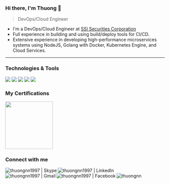 ### Hi there, I'm Thuong 👋

> DevOps/Cloud Engineer

- I'm a DevOps/Cloud Engineer at [SSI Securities Corporation](https://ssi.com.vn)
- Full experience in building and using build/deploy tools for CI/CD. 
- Extensive experience in developing high-performance microservices systems using NodeJS, Golang with Docker, Kubernetes Engine, and Cloud Services.

---
### Technologies & Tools
![](https://img.shields.io/badge/OS-Linux-blue?style=flat&logo=linux&logoColor=white)
![](https://img.shields.io/badge/Code-Golang-blue?style=flat&logo=go&logoColor=white)
![](https://img.shields.io/badge/Tools-Docker-blue?style=flat&logo=docker&logoColor=white)
![](https://img.shields.io/badge/Tools-Kubernetes-blue?style=flat&logo=kubernetes&logoColor=white)
![](https://img.shields.io/badge/Cloud-Google_Cloud-blue?style=flat&logo=google-cloud&logoColor=white)

### My Certifications
[<img src="https://api.accredible.com/v1/frontend/credential_website_embed_image/badge/60000441" width="150" height="150" />](https://www.credential.net/3e118faa-5902-4a4c-9eab-b652c75c0d82)

### Connect with me
[<img align="left" alt="thuongnn1997 | Skype" src="https://img.shields.io/badge/-Skype-00AFF0?style=flat&logo=Skype&logoColor=white" />][skype]
[<img align="left" alt="thuongnn1997 | LinkedIn" src="https://img.shields.io/badge/-Linkedin-0A66C2?style=flat&logo=Linkedin&logoColor=white" />][linkedin]
[<img align="left" alt="thuongnn1997 | Gmail" src="https://img.shields.io/badge/-Gmail-EA4335?style=flat&logo=Gmail&logoColor=white" />][gmail]
[<img align="left" alt="thuongnn1997 | Facebook" src="https://img.shields.io/badge/-Facebook-1877F2?style=flat&logo=Facebook&logoColor=white" />][facebook]
[<img align="left" src="https://img.shields.io/badge/-Medium-000000?style=flat&logo=Medium&logoColor=#000000" alt="thuongnn" />][website]

[website]: https://thuongnn.medium.com
[linkedin]: https://linkedin.com/in/thuongnn
[skype]: https://join.skype.com/invite/nrivoAfXgTiV
[gmail]: mailto:thuongnn1997@gmail.com
[facebook]: https://facebook.com/thuongnn97